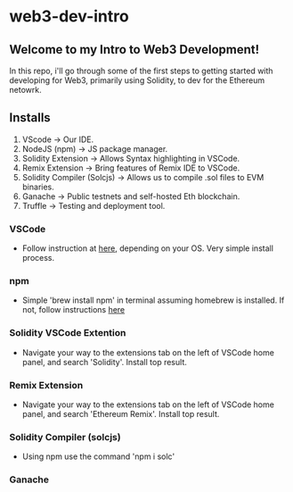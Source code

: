 # web3-dev-intro

## Welcome to my Intro to Web3 Development! 
In this repo, i'll go through some of the first steps to getting started with developing for Web3, primarily using Solidity, to dev for the Ethereum netowrk.

## Installs
1. VScode -> Our IDE.
2. NodeJS (npm) -> JS package manager.
3. Solidity Extension -> Allows Syntax highlighting in VSCode.
4. Remix Extension -> Bring features of Remix IDE to VSCode.
5. Solidity Compiler (Solcjs) -> Allows us to compile .sol files to EVM binaries.
6. Ganache -> Public testnets and self-hosted Eth blockchain.
7. Truffle -> Testing and deployment tool.

### VSCode
* Follow instruction at [here](https://code.visualstudio.com/download), depending on your OS. Very simple install process.

### npm
* Simple 'brew install npm' in terminal assuming homebrew is installed. If not, follow instructions [here](https://docs.npmjs.com/downloading-and-installing-node-js-and-npm) 

### Solidity VSCode Extention
* Navigate your way to the extensions tab on the left of VSCode home panel, and search 'Solidity'. Install top result.

### Remix Extension
* Navigate your way to the extensions tab on the left of VSCode home panel, and search 'Ethereum Remix'. Install top result.

### Solidity Compiler (solcjs)
* Using npm use the command 'npm i solc'

### Ganache

###
